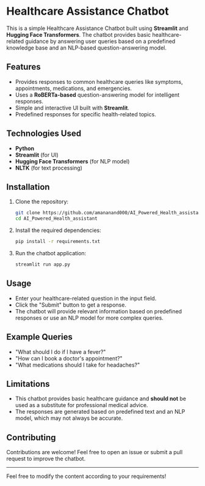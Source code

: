 # Healthcare Assistance Chatbot

This is a simple Healthcare Assistance Chatbot built using **Streamlit** and **Hugging Face Transformers**. The chatbot provides basic healthcare-related guidance by answering user queries based on a predefined knowledge base and an NLP-based question-answering model.

## Features

- Provides responses to common healthcare queries like symptoms, appointments, medications, and emergencies.
- Uses a **RoBERTa-based** question-answering model for intelligent responses.
- Simple and interactive UI built with **Streamlit**.
- Predefined responses for specific health-related topics.

## Technologies Used

- **Python**
- **Streamlit** (for UI)
- **Hugging Face Transformers** (for NLP model)
- **NLTK** (for text processing)

## Installation

1. Clone the repository:
   ```bash
   git clone https://github.com/amananand000/AI_Powered_Health_assistant
   cd AI_Powered_Health_assistant
   ```
2. Install the required dependencies:
   ```bash
   pip install -r requirements.txt
   ```
3. Run the chatbot application:
   ```bash
   streamlit run app.py
   ```

## Usage

- Enter your healthcare-related question in the input field.
- Click the "Submit" button to get a response.
- The chatbot will provide relevant information based on predefined responses or use an NLP model for more complex queries.

## Example Queries

- "What should I do if I have a fever?"
- "How can I book a doctor's appointment?"
- "What medications should I take for headaches?"

## Limitations

- This chatbot provides basic healthcare guidance and **should not** be used as a substitute for professional medical advice.
- The responses are generated based on predefined text and an NLP model, which may not always be accurate.

## Contributing

Contributions are welcome! Feel free to open an issue or submit a pull request to improve the chatbot.

---

Feel free to modify the content according to your requirements!



